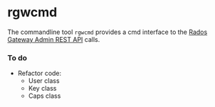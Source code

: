 # rgwcmd

The commandline tool `rgwcmd` provides a cmd interface to the [Rados Gateway Admin REST API](http://docs.ceph.com/docs/master/radosgw/adminops/#add-a-user-capability) calls.


### To do
- Refactor code:
  - User class
  - Key class
  - Caps class